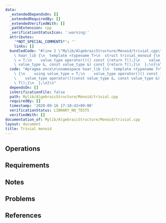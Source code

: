 ```yaml
---
data:
  _extendedDependsOn: []
  _extendedRequiredBy: []
  _extendedVerifiedWith: []
  _pathExtension: cpp
  _verificationStatusIcon: ':warning:'
  attributes:
    '*NOT_SPECIAL_COMMENTS*': ''
    links: []
  bundledCode: "#line 2 \"Mylib/AlgebraicStructure/Monoid/trivial.cpp\"\n\nnamespace\
    \ haar_lib {\n  template <typename T>\n  struct trivial_monoid {\n    using value_type\
    \ = T;\n    value_type operator()() const {return T();}\n    value_type operator()(const\
    \ value_type &, const value_type &) const {return T();}\n  };\n}\n"
  code: "#pragma once\n\nnamespace haar_lib {\n  template <typename T>\n  struct trivial_monoid\
    \ {\n    using value_type = T;\n    value_type operator()() const {return T();}\n\
    \    value_type operator()(const value_type &, const value_type &) const {return\
    \ T();}\n  };\n}\n"
  dependsOn: []
  isVerificationFile: false
  path: Mylib/AlgebraicStructure/Monoid/trivial.cpp
  requiredBy: []
  timestamp: '2020-09-16 17:10:42+09:00'
  verificationStatus: LIBRARY_NO_TESTS
  verifiedWith: []
documentation_of: Mylib/AlgebraicStructure/Monoid/trivial.cpp
layout: document
title: Trivial monoid
---
```


## Operations

## Requirements

## Notes

## Problems

## References
